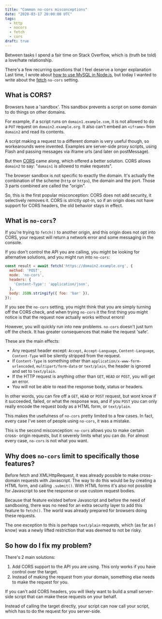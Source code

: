 ```yaml
---
title: "Common no-cors misconceptions"
date: "2020-03-17 20:00:00 UTC"
tags:
  - http
  - nocors
  - fetch
  - cors
draft: true
---
```


Between tasks I spend a fair time on Stack Overflow, which is (truth be told)
a love/hate relationship.

There's a few recurring questions that I feel deserve a longer explanation
Last time, I wrote about [how to use MySQL in Node.js][1], but today I wanted
to write about the [fetch][2] `no-cors` setting.

What is CORS?
-------------

Browsers have a 'sandbox'. This sandbox prevents a script on some domain to do
things on other domains.

For example, if a script runs on `domain1.example.com`, it is not allowed to do
a `PUT` request on `domain2.example.org`. It also can't embed an `<iframe>`
from `domain2` and read its contents.

A script making a request to a different domain is very useful though, so
workearounds were invented. Examples are server-side proxy scripts, using Flash
and passing messages via iframe urls (and later on postMessage).

But then [CORS][3] came along, which offered a better solution. CORS allows
`domain2` to say: "`domain1` is allowed to make requests".

The browser sandbox is not specific to exactly the domain. It's actually the
combination of the scheme (`http` or `https`), the domain and the port. Those
3 parts combined are called the "origin".

So, this is the first popular misconception: CORS does not add security, it
selectively removes it. CORS is strictly opt-in, so if an origin does not have
support for CORS headers, the old behavior stays in effect.

What is `no-cors`?
------------------

If you're trying to `fetch()` to another origin, and this origin does not
opt into CORS, your request will return a network error and some messaging
in the console.

If you don't control the API you are calling, you might be looking for
alternative solutions, and you might run into `no-cors`:

```javascript
const result = await fetch('https://domain2.example.org', {
  method: 'POST',
  mode: 'no-cors',
  headers: {
    'Content-Type': 'application/json',
  },
  body: JSON.stringify({ foo: 'bar' }),
});
```

If you see the `no-cors` setting, you might think that you are simply turning
off the CORS check, and when trying `no-cors` it the first thing you might
notice is that the request now actually works without errors!

However, you will quickly run into new problems. `no-cors` doesn't just turn
off the check. It has greater consequences that make the request 'safe'.

These are the main effects:

* Any request header except: `Accept`, `Accept-Language`, `Content-Language`,
  `Content-Type` will be silently stripped from the request.
* If `Content-Type` is something other than `application/x-www-form-urlencoded`,
  `multipart/form-data` or `text/plain`, the header is ignored and set to
  `text/plain`.
* If the HTTP request is anything other than `GET`, `HEAD` or `POST`, you will
  get an error.
* You will not be able to read the response body, status or headers.

In other words, you can fire off a `GET`, `HEAD` or `POST` request, but wont
know if it succeeded, failed, or what the response was, and if you `POST`
you can only really encode the request body as a HTML form, or `text/plain`.

This makes the usefulness of `no-cors` pretty limited to a few cases. In fact,
every case I've seen of people using `no-cors`, it was a mistake.

This is the second misconception: `no-cors` allows you to make certain cross-
origin requests, but it severely limits what you can do. For almost every case,
`no-cors` is not what you want.


Why does `no-cors` limit to specifically those features?
--------------------------------------------------------

Before fetch and XMLHttpRequest, it was already possible to make cross-domain
requests with Javascript. The way to do this would be by creating a HTML form,
and calling `.submit()`. With HTML forms it's also not possible for Javascript
to see the response or use custom request bodies.

Because that feature existed before Javascript and before the need of
sandboxing, there was no need for an extra security layer to add this feature
to `fetch()`. The world was already prepared for browsers doing these
requests.

The one exception to this is perhaps `text/plain` requests, which (as far as I
know) was a newly lifted restriction that was deemed to not be risky.


So how do I fix my problem?
---------------------------

There's 2 main solutions:

1. Add CORS support to the API you are using. This only works if you have
   control over the target.
2. Instead of making the request from your domain, something else needs to
   make the request for you.

If you can't add CORS headers, you will likely want to build a small
server-side script that can make these requests on your behalf.

Instead of calling the target directly, your script can now call your script,
which has to do the request for you server-side.

[1]: https://evertpot.com/executing-a-mysql-query-in-nodejs/
[2]: https://developer.mozilla.org/en-US/docs/Web/API/Fetch_API/Using_Fetch 
[3]: https://developer.mozilla.org/en-US/docs/Web/HTTP/CORS

